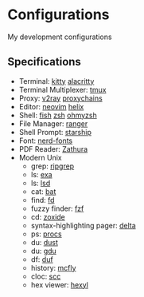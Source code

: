 # Configurations

My development configurations

## Specifications

* Terminal: [kitty](https://sw.kovidgoyal.net/kitty/) [alacritty](https://alacritty.org/)
* Terminal Multiplexer: [tmux](https://github.com/tmux/tmux)
* Proxy: [v2ray](https://github.com/v2fly/v2ray-core) [proxychains](https://github.com/haad/proxychains)
* Editor: [neovim](http://neovim.org/) [helix](https://helix-editor.com/)
* Shell: [fish](https://fishshell.com/) [zsh](https://www.zsh.org/) [ohmyzsh](https://ohmyz.sh/)
* File Manager: [ranger](https://ranger.github.io/)
* Shell Prompt: [starship](https://github.com/starship/starship)
* Font: [nerd-fonts](https://www.nerdfonts.com/)
* PDF Reader: [Zathura](https://pwmt.org/projects/zathura/)
* Modern Unix
  * grep: [ripgrep](https://github.com/BurntSushi/ripgrep)
  * ls: [exa](https://github.com/ogham/exa)
  * ls: [lsd](https://github.com/Peltoche/lsd)
  * cat: [bat](https://github.com/sharkdp/bat)
  * find: [fd](https://github.com/sharkdp/fd)
  * fuzzy finder: [fzf](https://github.com/junegunn/fzf)
  * cd: [zoxide](https://github.com/ajeetdsouza/zoxide)
  * syntax-highlighting pager: [delta](https://github.com/dandavison/delta)
  * ps: [procs](https://github.com/dalance/procs)
  * du: [dust](https://github.com/bootandy/dust)
  * du: [gdu](https://github.com/dundee/gdu)
  * df: [duf](https://github.com/muesli/duf)
  * history: [mcfly](https://github.com/cantino/mcfly)
  * cloc: [scc](https://github.com/boyter/scc)
  * hex viewer: [hexyl](https://github.com/sharkdp/hexyl)
